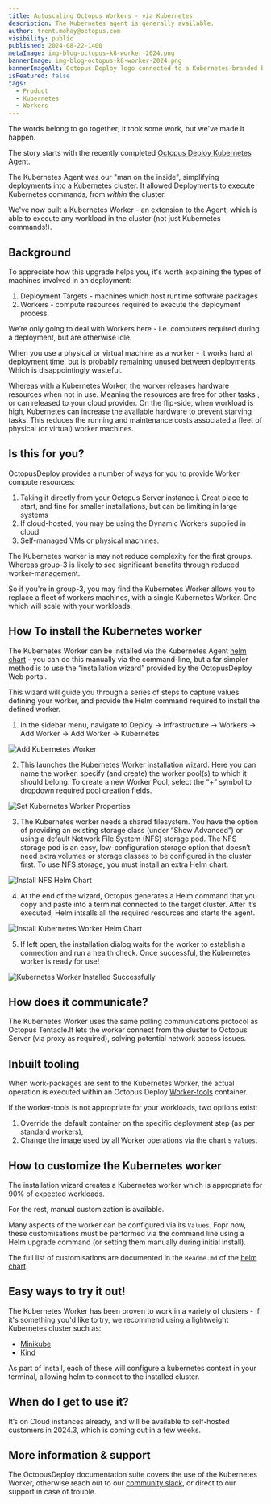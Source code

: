 ```yaml
---
title: Autoscaling Octopus Workers - via Kubernetes
description: The Kubernetes agent is generally available.
author: trent.mohay@octopus.com
visibility: public
published: 2024-08-22-1400
metaImage: img-blog-octopus-k8-worker-2024.png
bannerImage: img-blog-octopus-k8-worker-2024.png
bannerImageAlt: Octopus Deploy logo connected to a Kubernetes-branded box with an Octopus logo in it.
isFeatured: false
tags: 
  - Product
  - Kubernetes
  - Workers
---
```

The words belong to go together; it took some work, but we've made it happen.

The story starts with the recently completed [Octopus Deploy Kubernetes Agent](https://octopus.com/blog/kubernetes-agent).

The Kubernetes Agent was our "man on the inside", simplifying deployments into a Kubernetes cluster. 
It allowed Deployments to execute Kubernetes commands, from _within_ the cluster.

We've now built a Kubernetes Worker - an extension to the Agent, which is able to execute any workload in the cluster 
(not just Kubernetes commands!).

## Background
To appreciate how this upgrade helps you, it's worth explaining the types of machines involved in an deployment:

1. Deployment Targets - machines which host runtime software packages
2. Workers - compute resources required to execute the deployment process.

We’re only going to deal with Workers here - i.e. computers required during a deployment, but are otherwise idle.

When you use a physical or virtual machine as a worker - it works hard at deployment time, but is probably remaining
unused between deployments. Which is disappointingly wasteful.

Whereas with a Kubernetes Worker, the worker releases hardware resources when not in use. Meaning the resources are free for other tasks , or can released to your cloud provider.
On the flip-side, when workload is high, Kubernetes can increase the available hardware to prevent starving tasks.
This reduces the running and maintenance costs associated a fleet of physical (or virtual) worker machines.

## Is this for you?
OctopusDeploy provides a number of ways for you to provide Worker compute resources:

1. Taking it directly from your Octopus Server instance
    i. Great place to start, and fine for smaller installations, but can be limiting in large systems
2. If cloud-hosted, you may be using the Dynamic Workers supplied in cloud
3. Self-managed VMs or physical machines.

The Kubernetes worker is may not reduce complexity for the first groups. 
Whereas group-3 is likely to see significant benefits through reduced worker-management.

So if you're in group-3, you may find the Kubernetes Worker allows you to replace a fleet of workers machines, with a single Kubernetes Worker. One which will scale with your workloads.

## How To install the Kubernetes worker
The Kubernetes Worker can be installed via the Kubernetes Agent [helm chart](https://hub.docker.com/r/octopusdeploy/kubernetes-agent) - you can do this manually via the command-line, but a far simpler method is to use the “installation wizard” provided by the OctopusDeploy Web portal.

This wizard will guide you through a series of steps to capture values defining your worker, and provide the Helm command required to install the defined worker.

1. In the sidebar menu, navigate to Deploy → Infrastructure → Workers → Add Worker → Add Worker → Kubernetes

![Add Kubernetes Worker](add-kubernetes-worker.png)

2. This launches the Kubernetes Worker installation wizard. Here you can name the worker, specify (and create) the worker pool(s) to which it should belong. To create a new Worker Pool, select the “+” symbol to dropdown required pool creation fields.

![Set Kubernetes Worker Properties](add-kubernetes-worker-properties.png)

3. The Kubernetes worker needs a shared filesystem. You have the option of providing an existing storage class (under “Show Advanced”) or using a default Network File System (NFS) storage pod. The NFS storage pod is an easy, low-configuration storage option that doesn’t need extra volumes or storage classes to be configured in the cluster first. To use NFS storage, you must install an extra Helm chart.

![Install NFS Helm Chart](install-nfs-helm-chart.png)

4. At the end of the wizard, Octopus generates a Helm command that you copy and paste into a terminal connected to the target cluster. After it’s executed, Helm intsalls all the required resources and starts the agent.

![Install Kubernetes Worker Helm Chart](install-kubernetes-worker-helm-chart.png)

5. If left open, the installation dialog waits for the worker to establish a connection and run a health check. Once successful, the Kubernetes worker is ready for use!

![Kubernetes Worker Installed Successfully](kubernetes-helm-chart-installed-success.png)

## How does it communicate?
The Kubernetes Worker uses the same polling communications protocol as Octopus Tentacle.It lets the worker connect from the cluster to Octopus Server (via proxy as required), solving potential network access issues.

## Inbuilt tooling 
When work-packages are sent to the Kubernetes Worker, the actual operation is executed within an Octopus Deploy [Worker-tools](https://hub.docker.com/r/octopusdeploy/worker-tools) container.

If the worker-tools is not appropriate for your workloads, two options exist:
1. Override the default container on the specific deployment step (as per standard workers),
2. Change the image used by all Worker operations via the chart's `values`.

## How to customize the Kubernetes worker
The installation wizard creates a Kubernetes worker which is appropriate for 90% of expected workloads.

For the rest,  manual customization is available.

Many aspects of the worker can be configured via its `Values`. Fopr now, these customisations must be performed via the command
line using a Helm upgrade command (or setting them manually during initial install).

The full list of customisations are documented in the `Readme.md` of the [helm chart](https://hub.docker.com/r/octopusdeploy/kubernetes-agent).

## Easy ways to try it out!
The Kubernetes Worker has been proven to work in a variety of clusters - if it's something you'd like to try, we recommend using
a lightweight Kubernetes cluster such as:
* [Minikube](https://minikube.sigs.k8s.io/docs/start/?arch=%2Fmacos%2Farm64%2Fstable%2Fbinary+download)
* [Kind](https://kind.sigs.k8s.io/docs/user/quick-start/)

As part of install, each of these will configure a kubernetes context in your terminal, allowing helm to connect to the installed
cluster.

## When do I get to use it?
It’s on Cloud instances already, and will be available to self-hosted customers in 2024.3, which is coming out in a few weeks.

## More information & support
The OctopusDeploy documentation suite covers the use of the Kubernetes Worker, otherwise reach out to our [community slack](https://octopususergroup.slack.com/archives/CBQ3FPQAH), or direct to our support in case of trouble.

